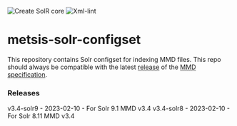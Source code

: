 ![Create SolR core](https://img.shields.io/github/actions/workflow/status/magnarem/metsis-solr-configset/solr.yml?branch=master&label=solrcore)
![Xml-lint](https://img.shields.io/github/actions/workflow/status/magnarem/metsis-solr-configset/xmllint.yml?branch=master&label=xmllint)

# metsis-solr-configset
This repository contains Solr configset for indexing MMD files.
This repo should always be compatible with the latest [release](https://github.com/metno/mmd/releases) of the
[MMD specification](https://github.com/metno/mmd).

### Releases
v3.4-solr9 - 2023-02-10 - For Solr 9.1 MMD v3.4
v3.4-solr8 - 2023-02-10 - For Solr 8.11 MMD v3.4
